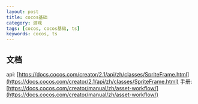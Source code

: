 ```yaml
---
layout: post
title: cocos基础
category: 游戏
tags: [cocos, cocos基础, ts]
keywords: cocos, ts
---
```


## 文档
api: [https://docs.cocos.com/creator/2.1/api/zh/classes/SpriteFrame.html](https://docs.cocos.com/creator/2.1/api/zh/classes/SpriteFrame.html)
手册: [https://docs.cocos.com/creator/manual/zh/asset-workflow/](https://docs.cocos.com/creator/manual/zh/asset-workflow/)
